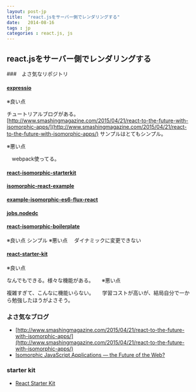 ```yaml
---
layout: post-jp
title:  "react.jsをサーバー側でレンダリングする"
date:   2014-08-16
tags : jp
categories : react.js, js
---
```



## react.jsをサーバー側でレンダリングする

###　よさ気なリポジトリ

#### [expressio](https://github.com/jcreamer898/expressiso)

  ※良い点
  
   チュートリアルブログがある。[http://www.smashingmagazine.com/2015/04/21/react-to-the-future-with-isomorphic-apps/](http://www.smashingmagazine.com/2015/04/21/react-to-the-future-with-isomorphic-apps/) サンプルはとてもシンプル。
  
  ※悪い点
  
  　webpack使ってる。

#### [react-isomorphic-starterkit](https://github.com/RickWong/react-isomorphic-starterkit)
#### [isomorphic-react-example](https://github.com/DavidWells/isomorphic-react-example)
#### [example-isomorphic-es6-flux-react](https://github.com/troygoode/example-isomorphic-es6-flux-react)
#### [jobs.nodedc](https://github.com/joshfinnie/jobs.nodedc.com)

#### [react-isomorphic-boilerplate](https://github.com/jesstelford/react-isomorphic-boilerplate)

  ※良い点
   シンプル
  ※悪い点
  　ダイナミックに変更できない

#### [react-starter-kit](https://github.com/kriasoft/react-starter-kit)

※良い点
  
なんでもできる。様々な機能がある。
  　
※悪い点
  
複雑すぎて、こんなに機能いらない。
  　
学習コストが高いが、結局自分で一から勉強したほうがよさそう。
  

### よさ気なブログ

 - [http://www.smashingmagazine.com/2015/04/21/react-to-the-future-with-isomorphic-apps/](http://www.smashingmagazine.com/2015/04/21/react-to-the-future-with-isomorphic-apps/)
 - [Isomorphic JavaScript Applications — the Future of the Web?](http://www.sitepoint.com/isomorphic-javascript-applications/)
 
 
### starter kit

- [React Starter Kit](http://www.reactstarterkit.com/)

